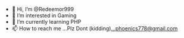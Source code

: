 - 👋 Hi, I’m @Redeemor999
- 👀 I’m interested in Gaming
- 🌱 I’m currently learning PHP
- 📫 How to reach me ...Plz Dont (kidding)...phoenics778@gmail.com

<!---
Redeemor999/Redeemor999 is a ✨ special ✨ repository because its `README.md` (this file) appears on your GitHub profile.
You can click the Preview link to take a look at your changes.
--->
